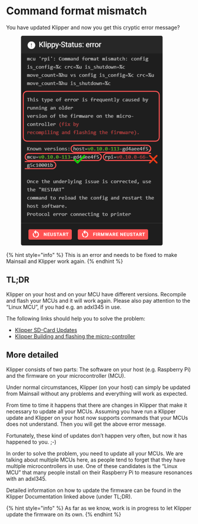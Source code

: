# Command format mismatch

You have updated Klipper and now you get this cryptic error message?

<figure><img src="../../.gitbook/assets/image (9).png" alt=""><figcaption></figcaption></figure>

{% hint style="info" %}
This is an error and needs to be fixed to make Mainsail and Klipper work again.
{% endhint %}

## TL;DR <a href="#tldr" id="tldr"></a>

Klipper on your host and on your MCU have different versions. Recompile and flash your MCUs and it will work again. Please also pay attention to the “Linux MCU”, if you had e.g. an adxl345 in use.

The following links should help you to solve the problem:

* [Klipper SD-Card Updates](https://www.klipper3d.org/SDCard\_Updates.html)
* [Klipper Building and flashing the micro-controller](https://www.klipper3d.org/Installation.html#building-and-flashing-the-micro-controller)

## More detailed <a href="#more-detailed" id="more-detailed"></a>

Klipper consists of two parts: The software on your host (e.g. Raspberry Pi) and the firmware on your microcontroller (MCU).

Under normal circumstances, Klipper (on your host) can simply be updated from Mainsail without any problems and everything will work as expected.

From time to time it happens that there are changes in Klipper that make it necessary to update all your MCUs. Assuming you have run a Klipper update and Klipper on your host now supports commands that your MCUs does not understand. Then you will get the above error message.

Fortunately, these kind of updates don’t happen very often, but now it has happened to you. ;-)

In order to solve the problem, you need to update all your MCUs. We are talking about multiple MCUs here, as people tend to forget that they have multiple microcontrollers in use. One of these candidates is the “Linux MCU” that many people install on their Raspberry Pi to measure resonances with an adxl345.

Detailed information on how to update the firmware can be found in the Klipper Documentation linked above (under TL;DR).

{% hint style="info" %}
As far as we know, work is in progress to let Klipper update the firmware on its own.
{% endhint %}
